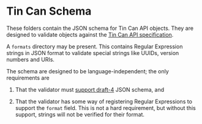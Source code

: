 Tin Can Schema
==============

These folders contain the JSON schema for Tin Can API objects. They are designed to validate objects against the [Tin Can API specification](https://github.com/adlnet/xAPI-Spec).

A `formats` directory may be present. This contains Regular Expression strings in JSON format to validate special strings like UUIDs, version numbers and URIs.

The schema are designed to be language-independent; the only requirements are

1) That the validator must [support draft-4](http://www.json-schema.org/implementations.html) JSON schema, and

2) That the validator has some way of registering Regular Expressions to support the `format` field. This is not a hard requirement, but without this support, strings will not be verified for their format.
